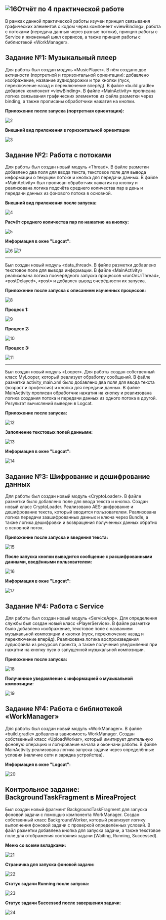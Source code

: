 ![16](https://github.com/user-attachments/assets/2e93d56e-12ef-4f9f-80e3-fcc29c3301ce)Отчёт по 4 практической работе
----
В рамках данной практической работы изучен принцип связывания графических элементов с кодом через компонент «viewBinding», работа с потоками (передача данных через разные потоки), принцип работы с Service и жизненный цикл сервисов, а также принцип работы с библиотекой «WorkManager». 

Задание №1: Музыкальный плеер
---
Для работы был создан модуль «MusicPlayer». В нём создано две активности (портретной и горизонтальной ориентации): добавлено изображение, название аудиодорожки и три кнопки (пуск, переключение назад и переключение вперёд). В файле «build.gradle» добавлен компонент «viewBinding». В файле «MainActivity» прописана логика связывания графических элементов из файла разметки через binding, а также прописаны обработчики нажатия на кнопки.

**Приложение после запуска (портретная ориентация):**

![2](https://github.com/user-attachments/assets/af3ec6a8-5b5a-4373-80f0-e5b7a813c0ed)

**Внешний вид приложения в горизонтальной ориентации**

![3](https://github.com/user-attachments/assets/0a55e71b-9174-4233-8375-9cd6a872f47b)

Задание №2: Работа с потоками
-----
Для работы был создан новый модуль «Thread». В файле разметки добавлено два поля для ввода текста, текстовое поле для вывода информации о текущем потоке и кнопка для передачи данных. В файле «MainActivity» был прописан обработчик нажатия на кнопку и реализована логика подсчёта среднего количества пар в день и передачи данных из фонового потока в основной. 

**Внешний вид приложения после запуска:**

![4](https://github.com/user-attachments/assets/b0752da0-11c0-4cd4-8b6c-1296babcb716)

**Расчёт среднего количества пар по нажатию на кнопку:**

![5](https://github.com/user-attachments/assets/42fcbbf1-58e4-4b74-9dd9-bb6bb4c9e98d)

**Информация в окне "Logcat":**

![6](https://github.com/user-attachments/assets/d12a6e7a-c5b2-431b-b6aa-880a93293045)
![7](https://github.com/user-attachments/assets/5a810a5d-a8fc-4c2e-865d-b01a328c46ec)

----
Был создан новый модуль «data_thread». В файле разметки добавлено текстовое поле для вывода информации. В файле «MainActivity» реализована логика поочерёдного запуска процессов «runOnUiThread», «postDelayed», «post» и добавлен вывод очерёдности их запуска.

**Приложение после запуска с описанием изученных процессов:**

![8](https://github.com/user-attachments/assets/56f0f845-4f29-4bb8-9494-f7d5496a1980)

**Процесс 1:**

![9](https://github.com/user-attachments/assets/859aecf8-d628-4c68-9cba-ae04f4c7a026)

**Процесс 2:**

![10](https://github.com/user-attachments/assets/fec10654-1de2-43ae-9583-b3d35727cf1a)

**Процесс 3:**

![11](https://github.com/user-attachments/assets/6fbc17f9-28c9-4a87-9e9f-c66a728e41b6)

----
Был создан новый модуль «Looper». Для работы создан собственный класс MyLooper, который реализует обработку сообщений. В файле разметки activity_main.xml было добавлено два поля для ввода текста (возраст и профессия) и кнопка для передачи данных. В файле MainActivity прописан обработчик нажатия на кнопку и реализована логика создания потока и передачи данных из одного потока в другой. Результат вычислений выведен в Logcat.

**Приложение после запуска:**

![12](https://github.com/user-attachments/assets/b0be80c8-eb9c-4dfe-b3c8-06b99d45e352)

**Заполнение текстовых полей данными:**

![13](https://github.com/user-attachments/assets/8a0b0042-680e-43c5-a14a-57f64cee5c6f)

**Информация в окне "Logcat":**

![14](https://github.com/user-attachments/assets/ef48516a-34b9-4468-98dd-9dce298dabad)

Задание №3: Шифрование и дешифрование данных
-----
Для работы был создан новый модуль «CryptoLoader». В файле разметки было добавлено поле для ввода текста и кнопка. Создан новый класс CryptoLoader. Реализовано AES-шифрование и дешифрование текста, который вводится пользователем. Реализована логика передачи заашифрованных данных и ключа через Bundle, а также логика дешифровки и возвращения полученных данных обратно в основной поток. 

**Приложение после запуска и введения текста:**

![15](https://github.com/user-attachments/assets/07b79f1b-eea5-475f-8a4e-8aabd47a1fce)

**После запуска кнопки выводится сообщение с расшифрованными данными, введёнными пользователем:**

![16](https://github.com/user-attachments/assets/74e0d78a-64d9-48f6-abb1-f9dca8d7afe2)

**Информация в окне "Logcat":**

![17](https://github.com/user-attachments/assets/2367b7b9-6777-4365-a8a1-6bfda895b81b)

Задание №4: Работа с Service
-----
Для работы был создан новый модуль «ServiceApp». Для определения службы был создан новый класс «PlayerService». В файле разметки было добавлено изображение, текстовое поле с названием музыкальной композиции и кнопки (пуск, переключение назад и переключение вперёд). Реализована логика воспроизведения аудиофайла из ресурсов проекта, а также получения уведомления при нажатии на кнопку пуск о запущенной музыкальной композиции.

**Приложение после запуска:**

![18](https://github.com/user-attachments/assets/94b7191d-4671-4d61-b39c-7822f2159357)

**Полученное уведомление с информацией о музыкальной композиции:**

![19](https://github.com/user-attachments/assets/582a8992-3c7d-4cb6-a008-54a30123ead6)

Задание №4: Работа с библиотекой «WorkManager»
-----
Для работы был создан новый модуль «WorkManager». В файле «build.gradle» добавлена зависимость WorkManager. Создан собственный класс «UploadWorker», который имитирует длительную фоновую операцию и логирование начала и окончани работы. В файле MainActivity реализована логика запуска задачи через определённые условия (наличие сети и зарядка устройства).

**Информация в окне "Logcat":**

![20](https://github.com/user-attachments/assets/38129aeb-4725-416b-96ef-97b07f125dc4)

Контрольное задание: BackgroundTaskFragment в MireaProject
-----
Был создан новый фрагмент BackgroundTaskFragment для запуска фоновой задачи с помощью компонента WorkManager. Создан собственный класс BackgroundWorker, который реализует логику выполнения фоновой задачи с проверкой определённых условий. В файл разметки добавлена кнопка для запуска задачи, а также текстовое поле для отображения состояния задачи (Waiting, Running, Successed).

**Меню со всеми вкладками:**

![21](https://github.com/user-attachments/assets/9a006cc4-2740-4fd9-a57a-3ed5b48ed24d)

**Страничка для запуска фоновой задачи:**

![22](https://github.com/user-attachments/assets/4319f0a8-9e87-418b-a8b6-6674d10f9c8e)

**Статус задачи Running после запуска:**

![23](https://github.com/user-attachments/assets/a539e930-3f20-4264-9359-741bfd9d7c1e)

**Статус задачи Successed после завершения задачи:**

![24](https://github.com/user-attachments/assets/2f1fbd54-84b8-4496-ab00-f624f6328e46)



